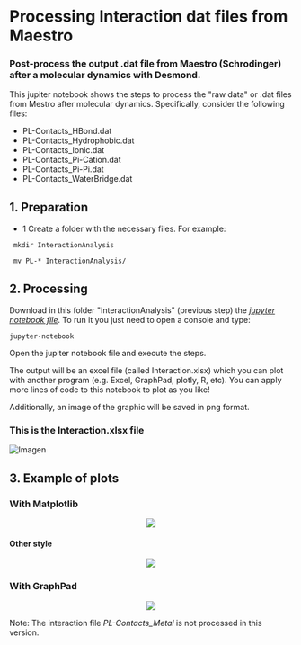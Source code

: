 # Processing Interaction dat files from Maestro

### Post-process the output .dat file from Maestro (Schrodinger) after a molecular dynamics with Desmond. 

This jupiter notebook shows the steps to process the "raw data" or .dat files from Mestro after molecular dynamics. 
Specifically, consider the following files:

* PL-Contacts_HBond.dat
* PL-Contacts_Hydrophobic.dat
* PL-Contacts_Ionic.dat
* PL-Contacts_Pi-Cation.dat
* PL-Contacts_Pi-Pi.dat
* PL-Contacts_WaterBridge.dat 

## 1. Preparation
* 1 Create a folder with the necessary files. For example:

``` mkdir InteractionAnalysis```

``` mv PL-* InteractionAnalysis/```

## 2. Processing

Download in this folder "InteractionAnalysis" (previous step) the [*jupyter notebook file*](Processing_Interaction_datfiles_from_Maestro.ipynb). To run it you just need to open a console and type:

```jupyter-notebook ```

Open the jupiter notebook file and execute the steps.

The output will be an excel file (called Interaction.xlsx) which you can plot with another program (e.g. Excel, GraphPad, plotly, R, etc). 
You can apply more lines of code to this notebook to plot as you like!

Additionally, an image of the graphic will be saved in png format.

### This is the Interaction.xlsx file

![Imagen](img/Interaction_img.png)


## 3. Example of plots


### With Matplotlib 
<p align="center">
  <img src="img/Interaction.png" />
</p>

#### Other style

<p align="center">
  <img src="img/Interaction2.png" />
</p>

### With GraphPad

<p align="center">
  <img src="img/GraphPad.png" />
</p>


Note:
The interaction file *PL-Contacts_Metal* is not processed in this version.
